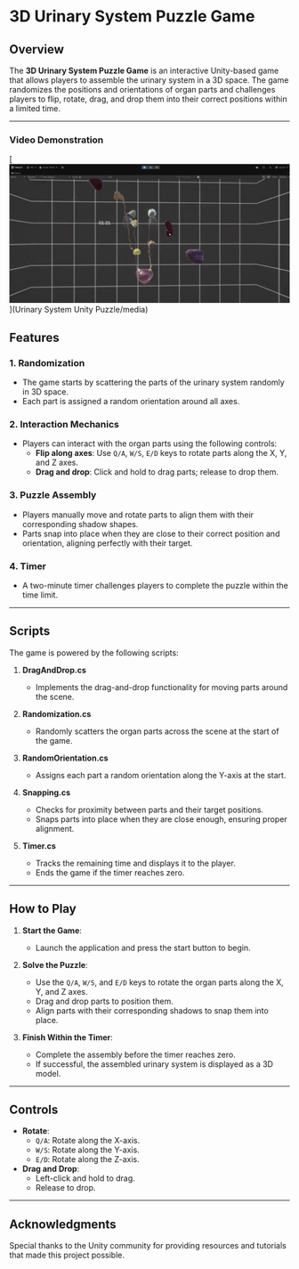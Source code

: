 # 3D Urinary System Puzzle Game

## Overview
The **3D Urinary System Puzzle Game** is an interactive Unity-based game that allows players to assemble the urinary system in a 3D space. The game randomizes the positions and orientations of organ parts and challenges players to flip, rotate, drag, and drop them into their correct positions within a limited time.

---

### Video Demonstration

[![Video](Images/download.png)](Urinary System Unity Puzzle/media)

## Features

### 1. Randomization
- The game starts by scattering the parts of the urinary system randomly in 3D space.
- Each part is assigned a random orientation around all axes.

### 2. Interaction Mechanics
- Players can interact with the organ parts using the following controls:
  - **Flip along axes**: Use `Q/A`, `W/S`, `E/D` keys to rotate parts along the X, Y, and Z axes.
  - **Drag and drop**: Click and hold to drag parts; release to drop them.

### 3. Puzzle Assembly
- Players manually move and rotate parts to align them with their corresponding shadow shapes.
- Parts snap into place when they are close to their correct position and orientation, aligning perfectly with their target.

### 4. Timer
- A two-minute timer challenges players to complete the puzzle within the time limit.

---

## Scripts
The game is powered by the following scripts:

1. **DragAndDrop.cs**
   - Implements the drag-and-drop functionality for moving parts around the scene.

2. **Randomization.cs**
   - Randomly scatters the organ parts across the scene at the start of the game.

3. **RandomOrientation.cs**
   - Assigns each part a random orientation along the Y-axis at the start.

4. **Snapping.cs**
   - Checks for proximity between parts and their target positions.
   - Snaps parts into place when they are close enough, ensuring proper alignment.

5. **Timer.cs**
   - Tracks the remaining time and displays it to the player.
   - Ends the game if the timer reaches zero.

---

## How to Play
1. **Start the Game**:
   - Launch the application and press the start button to begin.

2. **Solve the Puzzle**:
   - Use the `Q/A`, `W/S`, and `E/D` keys to rotate the organ parts along the X, Y, and Z axes.
   - Drag and drop parts to position them.
   - Align parts with their corresponding shadows to snap them into place.

3. **Finish Within the Timer**:
   - Complete the assembly before the timer reaches zero.
   - If successful, the assembled urinary system is displayed as a 3D model.

---

## Controls
- **Rotate**:
  - `Q/A`: Rotate along the X-axis.
  - `W/S`: Rotate along the Y-axis.
  - `E/D`: Rotate along the Z-axis.
- **Drag and Drop**:
  - Left-click and hold to drag.
  - Release to drop.

---

## Acknowledgments
Special thanks to the Unity community for providing resources and tutorials that made this project possible.

